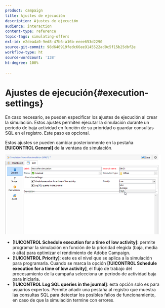 ```yaml
---
product: campaign
title: Ajustes de ejecución
description: Ajustes de ejecución
audience: interaction
content-type: reference
topic-tags: simulating-offers
exl-id: e2dea4a0-9ed8-47b6-a16b-eeee653d2290
source-git-commit: 98d646919fedc66ee9145522ad0c5f15b25dbf2e
workflow-type: ht
source-wordcount: '138'
ht-degree: 100%

---
```


# Ajustes de ejecución{#execution-settings}

En caso necesario, se pueden especificar los ajustes de ejecución al crear la simulación. Estos ajustes permiten ejecutar la simulación durante un periodo de baja actividad en función de su prioridad o guardar consultas SQL en el registro. Este paso es opcional.

Estos ajustes se pueden cambiar posteriormente en la pestaña **[!UICONTROL General]** de la ventana de simulación.

![](assets/offer_simulation_008.png)

* **[!UICONTROL Schedule execution for a time of low activity]**: permite programar la simulación en función de la prioridad elegida (baja, media o alta) para optimizar el rendimiento de Adobe Campaign.
* **[!UICONTROL Priority]**: este es el nivel que se aplica a la simulación para programarla. Cuando se marca la opción **[!UICONTROL Schedule execution for a time of low activity]**, el flujo de trabajo del procesamiento de la campaña selecciona un periodo de actividad baja para iniciarla.
* **[!UICONTROL Log SQL queries in the journal]**: esta opción solo es para usuarios expertos. Permite añadir una pestaña al registro que muestra las consultas SQL para detectar los posibles fallos de funcionamiento, en caso de que la simulación termine con errores.

